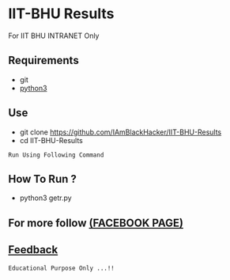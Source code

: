 # IIT-BHU Results
For IIT BHU INTRANET Only

## Requirements
* git
* [python3](https://www.python.org/download/releases/3.0/)

## Use
* git clone https://github.com/IAmBlackHacker/IIT-BHU-Results
* cd IIT-BHU-Results

```
Run Using Following Command
```

## How To Run ?
* python3 getr.py

## For more follow [(FACEBOOK PAGE)](https://www.facebook.com/B14CKH4K3R/)

## [Feedback](https://m.me/B14CKH4K3R)

```
Educational Purpose Only ...!!
```
